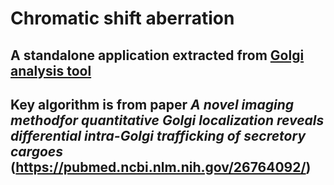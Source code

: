 # Chromatic shift aberration


## A standalone application extracted from [Golgi analysis tool](https://github.com/JiaaZe/Golgi-analysis-tool) 
## Key algorithm is from paper _A novel imaging methodfor quantitative Golgi localization reveals differential intra-Golgi trafficking of secretory cargoes_ (https://pubmed.ncbi.nlm.nih.gov/26764092/)

